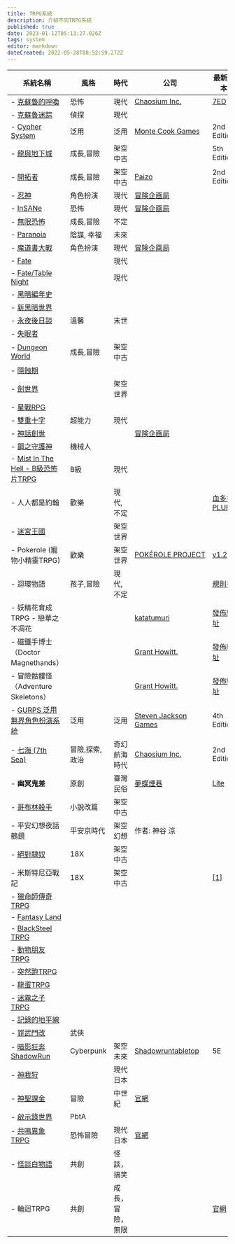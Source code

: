 ```yaml
---
title: TRPG系統
description: 介紹不同TRPG系統
published: true
date: 2023-01-12T05:13:27.026Z
tags: system
editor: markdown
dateCreated: 2022-05-28T08:52:59.272Z
---
```



| 系統名稱 | 風格  | 時代  | 公司  | 最新版本 |
| --- | --- | --- | --- | --- |
| -   [克蘇魯的呼喚](/TRPG/Systems/CoC) | 恐怖  | 現代  | [Chaosium Inc.](https://www.chaosium.com/call-of-cthulhu-rpg/) | [7ED](https://www.chaosium.com/7th-edition-rules/) |
| -   [克蘇魯迷踪](/TRPG/Systems/%E5%85%8B%E8%98%87%E9%AD%AF%E8%BF%B7%E8%B8%AA) | 偵探  | 現代  |     |     |
| -   [Cypher System](https://www.montecookgames.com/store/product-line/cypher-system/) | 泛用  | 泛用  | [Monte Cook Games](https://montecookgames.com/) | 2nd Edition |
| -   [龍與地下城](/TRPG/Systems/DND) | 成長,冒險 | 架空中古 |     | 5th Edition |
| -   [開拓者](/TRPG/Systems/PathFinderRPG) | 成長,冒險 | 架空中古 | [Paizo](http://paizo.com/pathfinderRPG) | 2nd Edition |
| -   [忍神](/TRPG/Systems/shinobigami) | 角色扮演 | 現代  | [冒険企画局](http://www.bouken.jp/pd/sg/) |     |
| -   [InSANe](/TRPG/Systems/InSANe) | 恐怖  | 現代  | [冒険企画局](http://www.bouken.jp/pd/san/) |     |
| -   [無限恐怖](/TRPG/Systems/InfHorror) | 成長,冒險 | 不定  |     |     |
| -   [Paranoia](/TRPG/Systems/Paranoia) | 陰謀, 幸福 | 未來  |     |     |
| -   [魔道書大戰](/TRPG/Systems/Magicalogia) | 角色扮演 | 現代  | [冒険企画局](http://www.bouken.jp/pd/mg/) |     |
| -   [Fate](/TRPG/Systems/Fate) |     | 現代  |     |     |
| -   [Fate/Table Night](/TRPG/Systems/Fate/Table_Night) |     | 現代  |     |     |
| -   [黑暗編年史](/TRPG/Systems/ChronicleofDarkness) |     |     |     |     |
| -   [新黑暗世界](/TRPG/Systems/WorldofDarkness) |     |     |     |     |
| -   [永夜後日談](/TRPG/Systems/Nechronica) | 溫馨  | 末世  |     |     |
| -   [失眠者](/TRPG/Systems/DontRestYourHead) |     |     |     |     |
| -   [Dungeon World](/TRPG/Systems/Dungeon_World) | 成長,冒險 | 架空中古 |     |     |
| -   [隱蝕期](/TRPG/Systems/EclipsePhase) |     |     |     |     |
| -   [劍世界](/TRPG/Systems/SwordWorld) |     | 架空世界 |     |     |
| -   [星戰RPG](/TRPG/Systems/StarWar) |     |     |     |     |
| -   [雙重十字](/TRPG/Systems/DoubleCross) | 超能力 | 現代  |     |     |
| -   [神話創世](/TRPG/Systems/MythofCreation) |     |     | [冒険企画局](https://fujimi-trpg-online.jp/game/amadeus.html) |     |
| -   [鋼之守護神](/TRPG/Systems/MetallicGuardianRPG) | 機械人 |     |     |     |
| -   [Mist In The Hell - B級恐怖片TRPG](/TRPG/Systems/Mist_In_The_Hell) | B級  | 現代  |     |     |
| -   人人都是約翰 | 歡樂  | 現代,不定 |     | [血多多PLURK](https://www.plurk.com/p/misr7m) |
| -   [迷宮王國](/TRPG/Systems/MakeYouKingdom) |     | 架空世界 |     |     |
| -   Pokerole (寵物小精靈TRPG) | 歡樂  | 架空世界 | [POKÉROLE PROJECT](http://pokeroleproject.wixsite.com/pokerole) | [v1.2](http://pokeroleproject.wixsite.com/pokerole/resources) |
| -   迴環物語 | 孩子,冒險 | 現代,不定 |     | [規則書](http://www.goddessfantasy.net/bbs/index.php?topic=103482.0) |
| -   妖精花育成TRPG - 戀華之不凋花 |     |     | [katatumuri](https://booth.pm/ja/items/1329062) | [發佈網址](https://www.plurk.com/p/nao1os) |
| -   磁鐵手博士（Doctor Magnethands） |     |     | [Grant Howitt.](http://lookrobot.co.uk/games/) | [發佈網址](https://drive.google.com/file/d/1AiIFz594ZRMYD1kyZhUpdx6Uhst_du8P/view) |
| -   冒險骷髏怪（Adventure Skeletons） |     |     | [Grant Howitt.](http://lookrobot.co.uk/games/) | [發佈網址](https://drive.google.com/file/d/1QpiXHZ3OG9z_tdx8YXyRQjsTh-bty-94/view) |
| -   [GURPS 泛用無界角色扮演系統](/TRPG/Systems/GURPS) | 泛用  | 泛用  | [Steven Jackson Games](http://www.sjgames.com/gurps/) | 4th Edition |
| -   [七海 (7th Sea)](https://www.chaosium.com/7th-sea/) | 冒險,探索,政治 | 奇幻航海時代 | [Chaosium Inc.](https://www.chaosium.com/7th-sea/) | 2nd Edition |
| -   **幽冥鬼差** | 原創  | 臺灣民俗 | [夢蝶煙巷](https://www.plurk.com/Trexcc) | [Lite](https://sites.google.com/view/yumingkueichai/%E5%AD%90%E7%B3%BB%E7%B5%B1-%E8%B2%93%E8%B2%93%E9%AC%BC%E5%B7%AE-1page-tprg?authuser=0) |
| -   [哥布林殺手](/TRPG/Systems/GoblinSlayer) | 小說改篇 | 架空中古 |     |     |
| -   平安幻想夜話 鵺鏡 | 平安京時代 | 架空幻想 | 作者: 神谷 涼 |     |
| -   [絕對隸奴](https://sites.google.com/site/zettaireidotw/) | 18X | 架空中古 |     |     |
| -   米斯特尼亞戰記 | 18X | 架空中古 |     | [\[1\]](https://w.atwiki.jp/billyk9/) |
| -   [獵命師傳奇TRPG](https://sites.google.com/site/liemingtrpg/) |     |     |     |     |
| -   [Fantasy Land](https://sites.google.com/site/trpgfiveelements/) |     |     |     |     |
| -   [BlackSteel TRPG](https://sites.google.com/site/mytrpg/home) |     |     |     |     |
| -   [動物朋友TRPG](https://sites.google.com/site/kemonofriendstrpg/) |     |     |     |     |
| -   [突然跑TRPG](https://sites.google.com/site/turanpaotrpgguize/tu-ran-paotrpg-ji-ben-gui-ze/jian-jie) |     |     |     |     |
| -   [龍蛋TRPG](https://sites.google.com/site/longdantrpg0/) |     |     |     |     |
| -   [迷霧之子TRPG](https://sites.google.com/site/mistborntrpg/home/gui-ze-tao-lun) |     |     |     |     |
| -   [記錄的地平線](https://sites.google.com/site/mysteryteamhk/home/log-horizon-trpg) |     |     |     |     |
| -   [罪武門改](https://sites.google.com/site/zuiwumengai/) | 武俠  |     |     |     |
| -   [暗影狂奔ShadowRun](/TRPG/Systems/%E6%9A%97%E5%BD%B1%E7%8B%82%E5%A5%94ShadowRun) | Cyberpunk | 架空未來 | [Shadowruntabletop](https://www.shadowruntabletop.com/) | 5E  |
| -   [神我狩](/TRPG/Systems/GodHunter) |     | 現代日本 |     |     |
| -   [神聖課金](/TRPG/Systems/DivineCharger) | 冒險  | 中世紀 | [官網](https://newgame-plus.jp/projects/%E7%A5%9E%E8%81%96%E8%AA%B2%E9%87%91%EF%BD%92%EF%BD%90%EF%BD%87%E3%83%87%E3%82%A3%E3%83%B4%E3%82%A1%E3%82%A4%E3%83%B3%E3%83%81%E3%83%A3%E3%83%BC%E3%82%B8%E3%83%A3%E3%83%BC) |     |
| -   [啟示錄世界](https://sites.google.com/site/twdwtrpg/) | PbtA |     |     |     |
| -   [共鳴異象TRPG](https://hackmd.io/@yuuhinokanata/emoklore-rulebook/https%3A%2F%2Fhackmd.io%2F%40yuuhinokanata%2Femoklore-rulebook) | 恐怖冒險 | 現代日本 | [官網](https://emoklore.dicetous.com/) |     |
| -   [怪談白物語](/TRPG/Systems/Phantom99Story) | 共創  | 怪談，搞笑 |     |     |
| -   輪迴TRPG | 共創  | 成長，冒險，無限 |     | [官網](http://139.155.239.169:9001/index.php?path=/upload/G@%E8%A7%84%E5%88%99%E7%B1%BB&type=name&sort=asc) |

